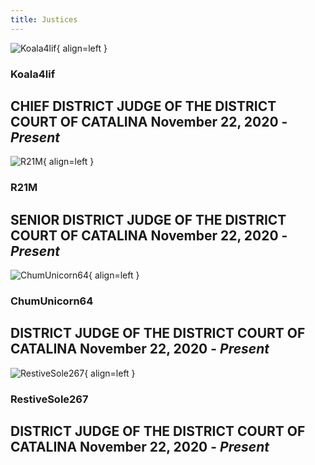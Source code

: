 ```yaml
---
title: Justices
---
```

![Koala4lif](https://dummyimage.com/300x200/eee/aaa){ align=left }
### Koala4lif
CHIEF DISTRICT JUDGE OF THE DISTRICT COURT OF CATALINA
November 22, 2020 - *Present*
---
![R21M](https://dummyimage.com/300x200/eee/aaa){ align=left }
### R21M
SENIOR DISTRICT JUDGE OF THE DISTRICT COURT OF CATALINA
November 22, 2020 - *Present*
---
![ChumUnicorn64](https://dummyimage.com/300x200/eee/aaa){ align=left }
### ChumUnicorn64
DISTRICT JUDGE OF THE DISTRICT COURT OF CATALINA
November 22, 2020 - *Present*
--- 
![RestiveSole267](https://dummyimage.com/300x200/eee/aaa){ align=left }
### RestiveSole267
DISTRICT JUDGE OF THE DISTRICT COURT OF CATALINA
November 22, 2020 - *Present*
---
